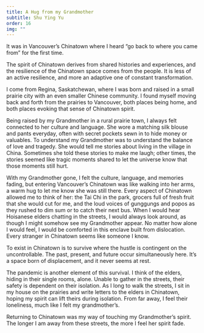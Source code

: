 ```yaml
---
title: A Hug from my Grandmother
subtitle: Shu Ying Yu
order: 16
img: ""
---
```


It was in Vancouver’s Chinatown where I heard “go back to where you came from” for the first time.

The spirit of Chinatown derives from shared histories and experiences, and the resilience of the Chinatown space comes from the people. It is less of an active resilience, and more an adaptive one of constant transformation.

I come from Regina, Saskatchewan, where I was born and raised in a small prairie city with an even smaller Chinese community. I found myself moving back and forth from the prairies to Vancouver, both places being home, and both places evoking that sense of Chinatown spirit.

Being raised by my Grandmother in a rural prairie town, I always felt connected to her culture and language. She wore a matching silk blouse and pants everyday, often with secret pockets sewn in to hide money or valuables. To understand my Grandmother was to understand the balance of love and tragedy. She would tell me stories about living in the village in China. Sometimes she told these stories to make me laugh; other times, the stories seemed like tragic moments shared to let the universe know that those moments still hurt.

With my Grandmother gone, I felt the culture, language, and memories fading, but entering Vancouver’s Chinatown was like walking into her arms, a warm hug to let me know she was still there. Every aspect of Chinatown allowed me to think of her: the Tai Chi in the park, grocers full of fresh fruit that she would cut for me, and the loud voices of gunggungs and popos as they rushed to dim sum or to catch their next bus. When I would hear Hoisanese elders chatting in the streets, I would always look around, as though I might somehow see my Grandmother appear. No matter how alone I would feel, I would be comforted in this enclave built from dislocation. Every stranger in Chinatown seems like someone I know.

To exist in Chinatown is to survive where the hustle is contingent on the uncontrollable. The past, present, and future occur simultaneously here. It’s a space born of displacement, and it never seems at rest.

The pandemic is another element of this survival. I think of the elders, hiding in their single rooms, alone. Unable to gather in the streets, their safety is dependent on their isolation. As I long to walk the streets, I sit in my house on the prairies and write letters to the elders in Chinatown, hoping my spirit can lift theirs during isolation. From far away, I feel their loneliness, much like I felt my grandmother’s.

Returning to Chinatown was my way of touching my Grandmother’s spirit. The longer I am away from these streets, the more I feel her spirit fade.
